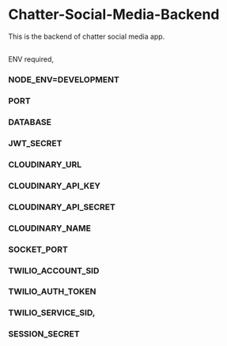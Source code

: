 # Chatter-Social-Media-Backend
This is the backend of chatter social media app.

##
ENV required,

### NODE_ENV=DEVELOPMENT
### PORT
### DATABASE
### JWT_SECRET
### CLOUDINARY_URL
### CLOUDINARY_API_KEY
### CLOUDINARY_API_SECRET
### CLOUDINARY_NAME
### SOCKET_PORT
### TWILIO_ACCOUNT_SID
### TWILIO_AUTH_TOKEN
### TWILIO_SERVICE_SID, 
### SESSION_SECRET

